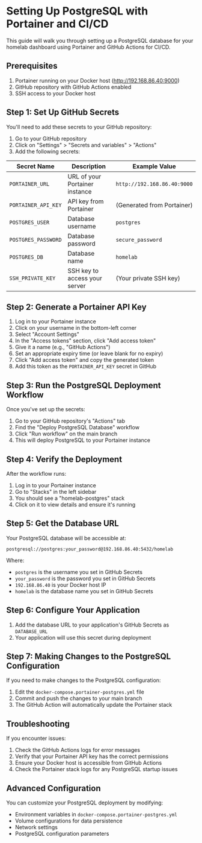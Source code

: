 # Setting Up PostgreSQL with Portainer and CI/CD

This guide will walk you through setting up a PostgreSQL database for your homelab dashboard using Portainer and GitHub Actions for CI/CD.

## Prerequisites

1. Portainer running on your Docker host (http://192.168.86.40:9000)
2. GitHub repository with GitHub Actions enabled
3. SSH access to your Docker host

## Step 1: Set Up GitHub Secrets

You'll need to add these secrets to your GitHub repository:

1. Go to your GitHub repository
2. Click on "Settings" > "Secrets and variables" > "Actions"
3. Add the following secrets:

| Secret Name | Description | Example Value |
|-------------|-------------|---------------|
| `PORTAINER_URL` | URL of your Portainer instance | `http://192.168.86.40:9000` |
| `PORTAINER_API_KEY` | API key from Portainer | (Generated from Portainer) |
| `POSTGRES_USER` | Database username | `postgres` |
| `POSTGRES_PASSWORD` | Database password | `secure_password` |
| `POSTGRES_DB` | Database name | `homelab` |
| `SSH_PRIVATE_KEY` | SSH key to access your server | (Your private SSH key) |

## Step 2: Generate a Portainer API Key

1. Log in to your Portainer instance
2. Click on your username in the bottom-left corner
3. Select "Account Settings"
4. In the "Access tokens" section, click "Add access token"
5. Give it a name (e.g., "GitHub Actions")
6. Set an appropriate expiry time (or leave blank for no expiry)
7. Click "Add access token" and copy the generated token
8. Add this token as the `PORTAINER_API_KEY` secret in GitHub

## Step 3: Run the PostgreSQL Deployment Workflow

Once you've set up the secrets:

1. Go to your GitHub repository's "Actions" tab
2. Find the "Deploy PostgreSQL Database" workflow
3. Click "Run workflow" on the main branch
4. This will deploy PostgreSQL to your Portainer instance

## Step 4: Verify the Deployment

After the workflow runs:

1. Log in to your Portainer instance
2. Go to "Stacks" in the left sidebar
3. You should see a "homelab-postgres" stack
4. Click on it to view details and ensure it's running

## Step 5: Get the Database URL

Your PostgreSQL database will be accessible at:

```
postgresql://postgres:your_password@192.168.86.40:5432/homelab
```

Where:
- `postgres` is the username you set in GitHub Secrets
- `your_password` is the password you set in GitHub Secrets
- `192.168.86.40` is your Docker host IP
- `homelab` is the database name you set in GitHub Secrets

## Step 6: Configure Your Application

1. Add the database URL to your application's GitHub Secrets as `DATABASE_URL`
2. Your application will use this secret during deployment

## Step 7: Making Changes to the PostgreSQL Configuration

If you need to make changes to the PostgreSQL configuration:

1. Edit the `docker-compose.portainer-postgres.yml` file
2. Commit and push the changes to your main branch
3. The GitHub Action will automatically update the Portainer stack

## Troubleshooting

If you encounter issues:

1. Check the GitHub Actions logs for error messages
2. Verify that your Portainer API key has the correct permissions
3. Ensure your Docker host is accessible from GitHub Actions
4. Check the Portainer stack logs for any PostgreSQL startup issues

## Advanced Configuration

You can customize your PostgreSQL deployment by modifying:

- Environment variables in `docker-compose.portainer-postgres.yml`
- Volume configurations for data persistence
- Network settings
- PostgreSQL configuration parameters